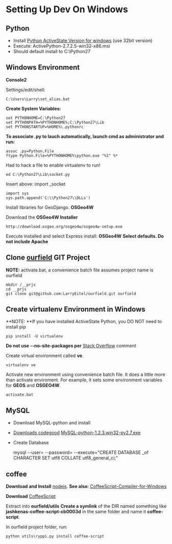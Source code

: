 # Setting Up Dev On Windows

## Python

- Install [Python ActiveState Version for windows](http://www.activestate.com/activepython/downloads) (use 32bit version)
- Execute: ActivePython-2.7.2.5-win32-x86.msi
- Should default install to C:\Python27

## Windows Environment

**Console2**

Settings/edit/shell:

    C:\Users\Larry\set_alias.bat


**Create System Variables:**

    set PYTHONHOME=C:\Python27
    set PYTHONPATH=%PYTHONHOME%;C:\Python27\Lib
    set PYTHONSTARTUP=%HOME%\.pythonrc

**To associate .py to lauch automatically, launch cmd as administrator and run:**

    assoc .py=Python.File
    ftype Python.File=%PYTHONHOME%\python.exe "%1" %*
    

Had to hack a file to enable virtualenv to run!

    ed C:\Python27\Lib\socket.py

Insert above: import _socket

    import sys
    sys.path.append('C:\\Python27\\DLLs')
    
Install libraries for GeoDjango. **OSGeo4W**

Download the **OSGeo4W Installer**

    http://download.osgeo.org/osgeo4w/osgeo4w-setup.exe

Execute installed and select Express install: **OSGeo4W**
**Select defaults. Do not include Apache**

## Clone [ourfield](https://github.com/LarryEitel/ourfield) GIT Project
    
**NOTE:** activate.bat, a convenience batch file assumes project name is ourfield

    mkdir /__prjs
    cd __prjs
    git clone git@github.com:LarryEitel/ourfield.git ourfield
    

## Create virtualenv Environment in Windows

**NOTE: **If you have installed ActiveState Python, you DO NOT need to install pip

    pip install -U virtualenv

**Do not use --no-site-packages per** [Stack Overflow](http://stackoverflow.com/questions/9046125/fab-hello-returns-no-module-named-win32api-only-in-virtualenv) comment

Create virtual environment called **ve**.

    virtualenv ve

Activate new environment using convenience batch file. It does a little more than activate enviroment. For example, it sets some environment variables for **GEOS** and **OSGEO4W**.

    activate.bat

## MySQL

- Download MySQL-python and install
- [Downloads codegood](http://www.codegood.com/downloads) [MySQL-python-1.2.3.win32-py2.7.exe](http://www.codegood.com/download/10/)
- Create Database

    mysql --user=<user> --password=<password> --execute="CREATE DATABASE _of CHARACTER SET utf8 COLLATE utf8_general_ci;"

## coffee

**Download and Install** [nodejs](http://nodejs.org/#download). **See also**: [CoffeeScript-Compiler-for-Windows](https://github.com/alisey/CoffeeScript-Compiler-for-Windows)

**Download** [CoffeeScript](http://github.com/jashkenas/coffee-script/tarball/master)

Extract into **ourfield/utils**
**Create a symlink** of the DIR named something like **jashkenas-coffee-script-cb0003d** in the same folder and name it **coffee-script**.

In ourfield project folder, run:


    python utils\ryppi.py install coffee-script


























